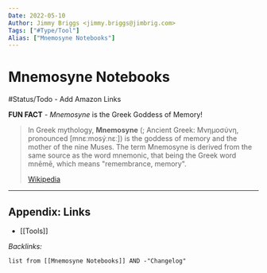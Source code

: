 ```yaml
---
Date: 2022-05-10
Author: Jimmy Briggs <jimmy.briggs@jimbrig.com>
Tags: ["#Type/Tool"]
Alias: ["Mnemosyne Notebooks"]
---
```


# Mnemosyne Notebooks

#Status/Todo - Add Amazon Links

**FUN FACT** - *Mnemosyne* is the Greek Goddess of Memory!


> In Greek mythology, **Mnemosyne** (; Ancient Greek: Μνημοσύνη, pronounced [mnɛːmosýːnɛː]) is the goddess of memory and the mother of the nine Muses. The term Mnemosyne is derived from the same source as the word mnemonic, that being the Greek word mnēmē, which means "remembrance, memory".
>
> [Wikipedia](https://en.wikipedia.org/wiki/Mnemosyne)

***

## Appendix: Links

- [[Tools]]

*Backlinks:*

```dataview
list from [[Mnemosyne Notebooks]] AND -"Changelog"
```